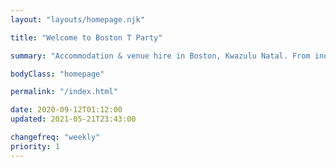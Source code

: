 ```yaml
---
layout: "layouts/homepage.njk"

title: "Welcome to Boston T Party"

summary: "Accommodation & venue hire in Boston, Kwazulu Natal. From individual leisure guests to groups, backpackers, campers, bikers & hikers, birthday celebrations and bull's parties."

bodyClass: "homepage"

permalink: "/index.html"

date: 2020-09-12T01:12:00
updated: 2021-05-21T23:43:00

changefreq: "weekly"
priority: 1
---
```

